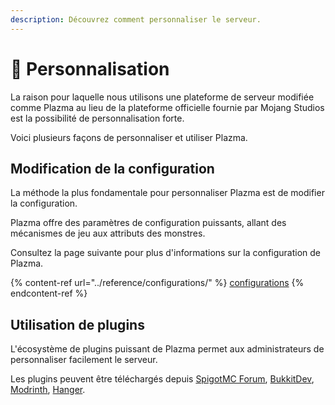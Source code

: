 ```yaml
---
description: Découvrez comment personnaliser le serveur.
---
```


# 🎨 Personnalisation

La raison pour laquelle nous utilisons une plateforme de serveur modifiée comme Plazma au lieu de la plateforme officielle fournie par Mojang Studios est la possibilité de personnalisation forte.

Voici plusieurs façons de personnaliser et utiliser Plazma.

## Modification de la configuration <a href="#id-1" id="id-1"></a>

La méthode la plus fondamentale pour personnaliser Plazma est de modifier la configuration.

Plazma offre des paramètres de configuration puissants, allant des mécanismes de jeu aux attributs des monstres.

Consultez la page suivante pour plus d'informations sur la configuration de Plazma.

{% content-ref url="../reference/configurations/" %}
[configurations](../reference/configurations/)
{% endcontent-ref %}

## Utilisation de plugins <a href="#id-2" id="id-2"></a>

L'écosystème de plugins puissant de Plazma permet aux administrateurs de personnaliser facilement le serveur.

Les plugins peuvent être téléchargés depuis [SpigotMC Forum](https://www.spigotmc.org/resources/), [BukkitDev](https://dev.bukkit.org/bukkit-plugins), [Modrinth](https://modrinth.com/plugins), [Hanger](https://hangar.papermc.io/).
